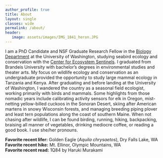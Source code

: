 ```yaml
---
author_profile: true
title: About
layout: single
classes: wide
permalink: /about/
header:
   image: assets/images/IMG_1841_heron.JPG
---
```



I am a PhD Candidate and NSF Graduate Research Fellow in the [Biology Department](https://www.biology.washington.edu/) at the University of Washington, studying seabird ecology and conservation with the [Center for Ecosystem Sentinels](https://ecosystemsentinels.org/). I graduated from Brandeis University with bachelor’s degrees in environmental studies and theater arts. My focus on wildlife ecology and conservation as an undergraduate provided the opportunity to study large mammal ecology in Tanzania and Kenya. After graduating and before landing at the University of Washington, I wandered the country as a seasonal field ecologist, working primarily with birds and mammals. Some highlights from those nomadic years include calibrating activity sensors for elk in Oregon, mist-netting yellow-billed cuckoos in the Sonoran Desert, skiing after American martens in snowy Wisconsin forests, and managing breeding piping plover and least tern populations along the coast of southern Maine. When not chasing after wildlife, I can be found birding, running, hiking, backpacking, braising all manner of vegetables, drinking mediocre coffee, or reading a good book. I use she/her pronouns.

__Favorite recent lifer:__ Golden Eagle (_Aquila chrysaetos_), Dry Falls Lake, WA <br>
__Favorite recent hike:__ Mt. Ellinor, Olympic Mountains, WA <br>
__Favorite recent read:__ 1Q84 by Haruki Murakami <br>
<br>
